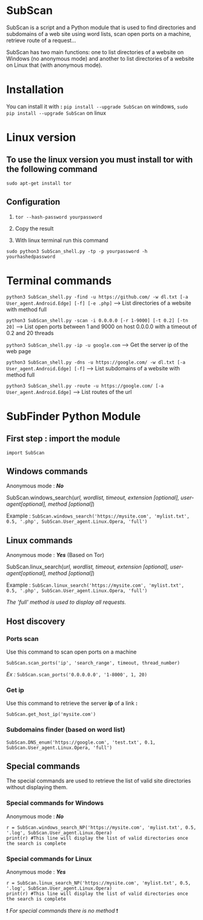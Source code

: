 # SubScan

SubScan is a script and a Python module that is used to find directories and subdomains of a web site using word lists, scan open ports on a machine, retrieve route of a request...

SubScan has two main functions: one to list directories of a website on Windows (no anonymous mode) and another to list directories of a website on Linux that (with anonymous mode).

<h1>Installation</h1>

  You can install it with  **:**  ```pip install --upgrade SubScan``` on windows, ```sudo pip install --upgrade SubScan``` on linux
  
  
<h1>Linux version</h1>

  <h2>To use the linux version you must install tor with the following command</h2>
  
  ```sudo apt-get install tor```
  
  <h2>Configuration</h2>
  
  1) ```tor --hash-password yourpassword```
  
  2) Copy the result
     
  3) With linux terminal run this command

  ```sudo python3 SubScan_shell.py -tp -p yourpassword -h yourhashedpassword```
  
 
<h1>Terminal commands</h1>
  
  ```python3 SubScan_shell.py -find -u https://github.com/ -w dl.txt [-a User_agent.Android.Edge] [-f] [-e .php]``` --> List directories of a website with method full
  
  ```python3 SubScan_shell.py -scan -i 0.0.0.0 [-r 1-9000] [-t 0.2] [-tn 20]``` --> List open ports between 1 and 9000 on host 0.0.0.0 with a timeout of 0.2 and 20 threads 
  
  ```python3 SubScan_shell.py -ip -u google.com``` --> Get the server ip of the web page
  
  ```python3 SubScan_shell.py -dns -u https://google.com/ -w dl.txt [-a User_agent.Android.Edge] [-f]``` --> List subdomains of a website with method full
  
  ```python3 SubScan_shell.py -route -u https://google.com/ [-a User_agent.Android.Edge]``` --> List routes of the url
  
<h1>SubFinder Python Module</h1>

  <h2>First step : import the module</h2>
  
  ```import SubScan```

  <h2>Windows commands</h2>

   Anonymous mode : ***No***

   SubScan.windows_search(*url, wordlist, timeout, extension [optional], user-agent[optional], method [optional]*)
   
   Example :
   ```SubScan.windows_search('https://mysite.com', 'mylist.txt', 0.5, '.php', SubScan.User_agent.Linux.Opera, 'full')```
                                                    
  <h2>Linux commands</h2>

   Anonymous mode : ***Yes*** (Based on Tor)

   SubScan.linux_search(*url, wordlist, timeout, extension [optional],  user-agent[optional], method [optional]*)
   
   Example :
   ```SubScan.linux_search('https://mysite.com', 'mylist.txt', 0.5, '.php', SubScan.User_agent.Linux.Opera, 'full')```
                                                    
                                                    
  *The 'full' method is used to display all requests.* 
  
  <h2>Host discovery</h2>
  
   <h3>Ports scan</h3>
   
   Use this command to scan open ports on a machine
   
   ``SubScan.scan_ports('ip', 'search_range', timeout, thread_number)``
   
   *Ex :* 
   ``SubScan.scan_ports('0.0.0.0.0', '1-8000', 1, 20)``

   <h3>Get ip</h3>
  
   Use this command to retrieve the server **ip** of a link **:** 
  
  ```SubScan.get_host_ip('mysite.com')```
  
  <h3>Subdomains finder (based on word list)</h3> 
  
  
   ```SubScan.DNS_enum('https://google.com', 'test.txt', 0.1, SubScan.User_agent.Linux.Opera, 'full')```
  
  
  <h2>Special commands</h2>
  
  The special commands are used to retrieve the list of valid site directories without displaying them.
  
  <h3>Special commands for Windows</h3>
  
  Anonymous mode : ***No***
  
  ```
  r = SubScan.windows_search_NP('https://mysite.com', 'mylist.txt', 0.5, '.log', SubScan.User_agent.Linux.Opera)
  print(r) #This line will display the list of valid directories once the search is complete
  
  ```
  
  <h3>Special commands for Linux</h3>
  
  Anonymous mode : ***Yes***
  
  ```
  r = SubScan.linux_search_NP('https://mysite.com', 'mylist.txt', 0.5, '.log', SubScan.User_agent.Linux.Opera)
  print(r) #This line will display the list of valid directories once the search is complete
  
  ```
  
  ❗ *For special commands there is no method* ❗
